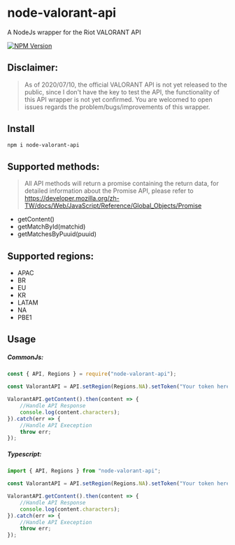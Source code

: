 # node-valorant-api

A NodeJs wrapper for the Riot VALORANT API

[![NPM Version][npm-image]][npm-url]

## Disclaimer:
> As of 2020/07/10, the official VALORANT API is not yet released to the public, since I don't have the key to test the API, the functionality of this API wrapper is not yet confirmed. You are welcomed to open issues regards the problem/bugs/improvements of this wrapper.

## Install

```bash
npm i node-valorant-api
```

## Supported methods:
> All API methods will return a promise containing the return data, for detailed information about the Promise API, please refer to https://developer.mozilla.org/zh-TW/docs/Web/JavaScript/Reference/Global_Objects/Promise

- getContent()
- getMatchById(matchid)
- getMatchesByPuuid(puuid)

## Supported regions:
- APAC
- BR
- EU
- KR
- LATAM
- NA
- PBE1


## Usage

##### CommonJs:
```js
const { API, Regions } = require("node-valorant-api");

const ValorantAPI = API.setRegion(Regions.NA).setToken("Your token here");

ValorantAPI.getContent().then(content => {
    //Handle API Response
    console.log(content.characters);
}).catch(err => {
    //Handle API Exeception
    throw err;
});
```

##### Typescript:
```ts
import { API, Regions } from "node-valorant-api";

const ValorantAPI = API.setRegion(Regions.NA).setToken("Your token here");

ValorantAPI.getContent().then(content => {
    //Handle API Response
    console.log(content.characters);
}).catch(err => {
    //Handle API Exeception
    throw err;
});
```

[npm-image]: https://img.shields.io/npm/v/node-valorant-api.svg
[npm-url]: https://npmjs.org/package/node-valorant-api
